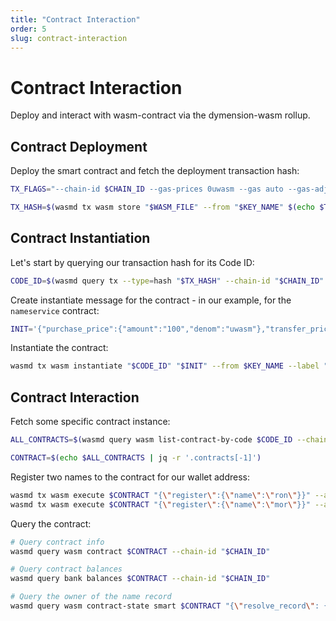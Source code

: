 ```yaml
---
title: "Contract Interaction"
order: 5
slug: contract-interaction
---
```


# Contract Interaction

Deploy and interact with wasm-contract via the dymension-wasm rollup.

## Contract Deployment

Deploy the smart contract and fetch the deployment transaction hash:

```sh
TX_FLAGS="--chain-id $CHAIN_ID --gas-prices 0uwasm --gas auto --gas-adjustment=1.1"

TX_HASH=$(wasmd tx wasm store "$WASM_FILE" --from "$KEY_NAME" $(echo $TX_FLAGS) --output json -y | jq -r '.txhash')
```

## Contract Instantiation

Let's start by querying our transaction hash for its Code ID:

```sh
CODE_ID=$(wasmd query tx --type=hash "$TX_HASH" --chain-id "$CHAIN_ID" --output json | jq -r '.logs[0].events[-1].attributes[0].value')
```

Create instantiate message for the contract - in our example, for the `nameservice` contract:

```sh
INIT='{"purchase_price":{"amount":"100","denom":"uwasm"},"transfer_price":{"amount":"999","denom":"uwasm"}}'
```

Instantiate the contract:

```sh
wasmd tx wasm instantiate "$CODE_ID" "$INIT" --from $KEY_NAME --label "name service" $(echo $TX_FLAGS) -y --no-admin
```

## Contract Interaction

Fetch some specific contract instance:

```sh
ALL_CONTRACTS=$(wasmd query wasm list-contract-by-code $CODE_ID --chain-id "$CHAIN_ID" --output json)

CONTRACT=$(echo $ALL_CONTRACTS | jq -r '.contracts[-1]')
```

Register two names to the contract for our wallet address:

```sh
wasmd tx wasm execute $CONTRACT "{\"register\":{\"name\":\"ron\"}}" --amount 100uwasm --from $KEY_NAME $(echo $TX_FLAGS) -y
wasmd tx wasm execute $CONTRACT "{\"register\":{\"name\":\"mor\"}}" --amount 100uwasm --from $KEY_NAME $(echo $TX_FLAGS) -y
```

Query the contract:

```sh
# Query contract info
wasmd query wasm contract $CONTRACT --chain-id "$CHAIN_ID"

# Query contract balances
wasmd query bank balances $CONTRACT --chain-id "$CHAIN_ID"

# Query the owner of the name record
wasmd query wasm contract-state smart $CONTRACT "{\"resolve_record\": {\"name\": \"ron\"}}" --chain-id "$CHAIN_ID" --output json
```

